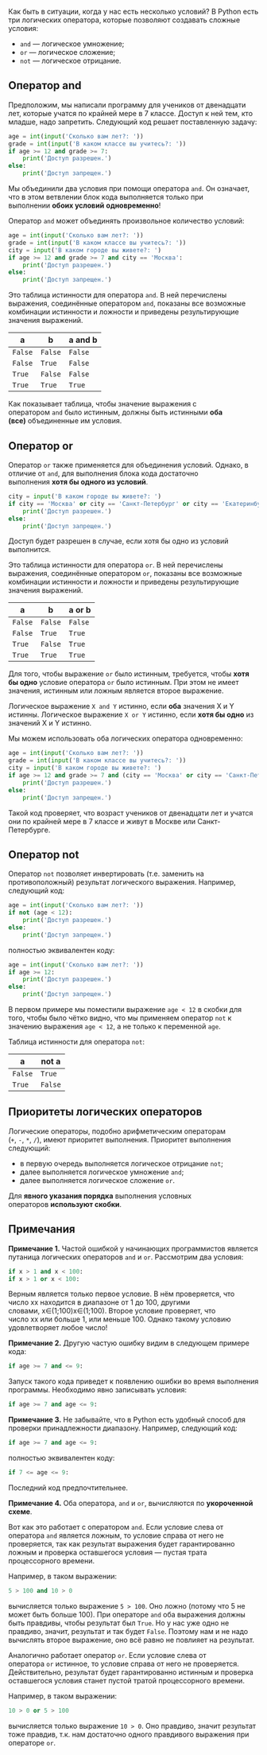 Как быть в ситуации, когда у нас есть несколько условий? В Python есть три логических оператора, которые позволяют создавать сложные условия:

- `and` — логическое умножение;
- `or` — логическое сложение;
- `not` — логическое отрицание.

## Оператор and

Предположим, мы написали программу для учеников от двенадцати лет, которые учатся по крайней мере в 7 классе. Доступ к ней тем, кто младше, надо запретить. Следующий код решает поставленную задачу:

```python
age = int(input('Сколько вам лет?: '))
grade = int(input('В каком классе вы учитесь?: '))
if age >= 12 and grade >= 7:
    print('Доступ разрешен.')
else:
    print('Доступ запрещен.')
```

Мы объединили два условия при помощи оператора `and`. Он означает, что в этом ветвлении блок кода выполняется только при выполнении **обоих условий** **одновременно**!

Оператор `and` может объединять произвольное количество условий:

```python
age = int(input('Сколько вам лет?: '))
grade = int(input('В каком классе вы учитесь?: '))
city = input('В каком городе вы живете?: ')
if age >= 12 and grade >= 7 and city == 'Москва':
    print('Доступ разрешен.')
else:
    print('Доступ запрещен.')
```

Это таблица истинности для оператора `and`. В ней перечислены выражения, соединённые оператором `and`, показаны все возможные комбинации истинности и ложности и приведены результирующие значения выражений.

|a|b|a and b|
|---|---|---|
|`False`|`False`|`False`|
|`False`|`True`|`False`|
|`True`|`False`|`False`|
|`True`|`True`|`True`|

Как показывает таблица, чтобы значение выражения с оператором `and` было истинным, должны быть истинными **оба (все)** объединенные им условия.

## Оператор or

Оператор `or` также применяется для объединения условий. Однако, в отличие от `and`, для выполнения блока кода достаточно выполнения **хотя бы одного из условий**.

```python
city = input('В каком городе вы живете?: ')
if city == 'Москва' or city == 'Санкт-Петербург' or city == 'Екатеринбург':
    print('Доступ разрешен.')
else:
    print('Доступ запрещен.')
```

Доступ будет разрешен в случае, если хотя бы одно из условий выполнится.

Это таблица истинности для оператора `or`. В ней перечислены выражения, соединённые оператором `or`, показаны все возможные комбинации истинности и ложности и приведены результирующие значения выражений.

|a|b|a or b|
|---|---|---|
|`False`|`False`|`False`|
|`False`|`True`|`True`|
|`True`|`False`|`True`|
|`True`|`True`|`True`|

Для того, чтобы выражение `or` было истинным, требуется, чтобы **хотя бы одно** условие оператора `or` было истинным. При этом не имеет значения, истинным или ложным является второе выражение.

Логическое выражение `X and Y` истинно, если **оба** значения X и Y истинны.
Логическое выражение `X or Y` истинно, если **хотя бы одно** из значений X и Y истинно.

Мы можем использовать оба логических оператора одновременно:

```python
age = int(input('Сколько вам лет?: '))
grade = int(input('В каком классе вы учитесь?: '))
city = input('В каком городе вы живете?: ')
if age >= 12 and grade >= 7 and (city == 'Москва' or city == 'Санкт-Петербург'):
    print('Доступ разрешен.')
else:
    print('Доступ запрещен.')
```

Такой код проверяет, что возраст учеников от двенадцати лет и учатся они по крайней мере в 7 классе и живут в Москве или Санкт-Петербурге.

## Оператор not

Оператор `not` позволяет инвертировать (т.е. заменить на противоположный) результат логического выражения. Например, следующий код:

```python
age = int(input('Сколько вам лет?: '))
if not (age < 12):
    print('Доступ разрешен.')
else:
    print('Доступ запрещен.')
```

полностью эквивалентен коду:

```python
age = int(input('Сколько вам лет?: '))
if age >= 12:
    print('Доступ разрешен.')
else:
    print('Доступ запрещен.')
```

В первом примере мы поместили выражение `age < 12` в скобки для того, чтобы было чётко видно, что мы применяем оператор `not` к значению выражения `age < 12`, а не только к переменной `age`.

Таблица истинности для оператора `not`:

|a|not a|
|---|---|
|`False`|`True`|
|`True`|`False`|

## Приоритеты логических операторов

Логические операторы, подобно арифметическим операторам (`+`, `-`, `*`, `/`), имеют приоритет выполнения. Приоритет выполнения следующий:

- в первую очередь выполняется логическое отрицание `not`;
- далее выполняется логическое умножение `and`;
- далее выполняется логическое сложение `or`.

Для **явного указания порядка** выполнения условных операторов **используют скобки**.

## Примечания

**Примечание 1.** Частой ошибкой у начинающих программистов является путаница логических операторов `and` и `or`. Рассмотрим два условия:

```python
if x > 1 and x < 100:
if x > 1 or x < 100:
```

Верным является только первое условие. В нём проверяется, что число xx находится в диапазоне от 1 до 100, другими словами, x∈(1;100)x∈(1;100). Второе условие проверяет, что число xx или больше 1, или меньше 100. Однако такому условию удовлетворяет любое число!

**Примечание 2.** Другую частую ошибку видим в следующем примере кода:

```python
if age >= 7 and <= 9:
```

Запуск такого кода приведет к появлению ошибки во время выполнения программы. Необходимо явно записывать условия:

```python
if age >= 7 and age <= 9:
```

**Примечание 3.** Не забывайте, что в Python есть удобный способ для проверки принадлежности диапазону. Например, следующий код:

```python
if age >= 7 and age <= 9:
```

полностью эквивалентен коду:

```python
if 7 <= age <= 9:
```

Последний код предпочтительнее.

**Примечание 4.** Оба оператора, `and` и `or`, вычисляются по **укороченной схеме**.

Вот как это работает с оператором `and`. Если условие слева от оператора `and` является ложным, то условие справа от него не проверяется, так как результат выражения будет гарантированно ложным и проверка оставшегося условия — пустая трата процессорного времени.

Например, в таком выражении:

```python
5 > 100 and 10 > 0
```

вычисляется только выражение `5 > 100`. Оно ложно (потому что 5 не может быть больше 100). При операторе `and` оба выражения должны быть правдивы, чтобы результат был `True`. Но у нас уже одно не правдиво, значит, результат и так будет `False`. Поэтому нам и не надо вычислять второе выражение, оно всё равно не повлияет на результат.

Аналогично работает оператор `or`. Если условие слева от оператора `or` истинное, то условие справа от него не проверяется. Действительно, результат будет гарантированно истинным и проверка оставшегося условия станет пустой тратой процессорного времени.

Например, в таком выражении:

```python
10 > 0 or 5 > 100
```

вычисляется только выражение `10 > 0`. Оно правдиво, значит результат тоже правдив, т.к. нам достаточно одного правдивого выражения при операторе `or`.